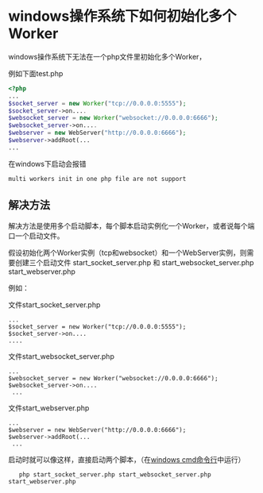 # windows操作系统下如何初始化多个Worker

windows操作系统下无法在一个php文件里初始化多个Worker，


例如下面test.php
```php
<?php
...
$socket_server = new Worker("tcp://0.0.0.0:5555");
$socket_server->on....
$websocket_server = new Worker("websocket://0.0.0.0:6666");
$websocket_server->on....
$webserver = new WebServer("http://0.0.0.0:6666");
$webserver->addRoot(...
...
```
在windows下启动会报错
```
multi workers init in one php file are not support
```
## 解决方法
解决方法是使用多个启动脚本，每个脚本启动实例化一个Worker，或者说每个端口一个启动文件。

假设初始化两个Worker实例（tcp和websocket）和一个WebServer实例，则需要创建三个启动文件 start\_socket\_server.php 和 start\_websocket\_server.php start\_webserver.php

例如：

文件start\_socket\_server.php

```
...
$socket_server = new Worker("tcp://0.0.0.0:5555");
$socket_server->on....
....
```

文件start\_websocket\_server.php

```
...
$websocket_server = new Worker("websocket://0.0.0.0:6666");
$websocket_server->on....
 ...
```

文件start\_webserver.php

```
...
$webserver = new WebServer("http://0.0.0.0:6666");
$webserver->addRoot(...
 ...
```

启动时就可以像这样，直接启动两个脚本，（在[windows cmd命令行](https://baike.baidu.com/view/756438.htm)中运行）

```
   php start_socket_server.php start_websocket_server.php start_webserver.php
```
